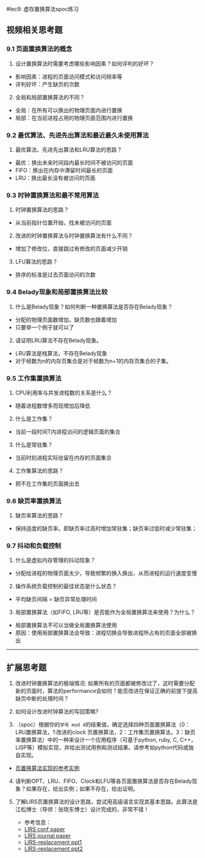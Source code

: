 #lec9: 虚存置换算法spoc练习

## 视频相关思考题

### 9.1 页面置换算法的概念

1. 设计置换算法时需要考虑哪些影响因素？如何评判的好坏？
* 影响因素：进程的页面访问模式和访问频率等
* 评判好坏：产生缺页的次数

2. 全局和局部置换算法的不同？
* 全局：在所有可以换出的物理页面内进行置换
* 局部：在当前进程占用的物理页面范围内进行置换

### 9.2 最优算法、先进先出算法和最近最久未使用算法

1. 最优算法、先进先出算法和LRU算法的思路？
* 最优：换出未来时间段内最长时间不被访问的页面
* FIFO：换出在内存中滞留时间最长的页面
* LRU：换出最长没有被访问的页面

### 9.3 时钟置换算法和最不常用算法

1. 时钟置换算法的思路？
* 从当前指针位置开始，找未被访问的页面

2. 改进的时钟置换算法与时钟置换算法有什么不同？
* 增加了修改位，直接跳过有修改的页面减少开销

3. LFU算法的思路？
* 排序的标准是过去页面访问的次数


### 9.4 Belady现象和局部置换算法比较

1. 什么是Belady现象？如何判断一种置换算法是否存在Belady现象？
* 分配的物理页面数增加，缺页数也跟着增加
* 只要举一个例子就可以了

2. 请证明LRU算法不存在Belady现象。
* LRU算法是栈算法，不存在Belady现象
* 对于帧数为n的内存页集合是对于帧数为n+1的内存页集合的子集。

### 9.5 工作集置换算法

1. CPU利用率与并发进程数的关系是什么？
* 随着进程数增多而现增加后降低

2. 什么是工作集？
* 当前一段时间T内进程访问的逻辑页面的集合

3. 什么是常驻集？
* 当前时刻进程实际驻留在内存的页面集合

4. 工作集算法的思路？
* 把不在工作集的页面换出去

### 9.6 缺页率置换算法

1. 缺页率算法的思路？
* 保持适度的缺页率。即缺页率过高时增加常驻集；缺页率过低时减少常驻集；

### 9.7 抖动和负载控制

1. 什么是虚拟内存管理的抖动现象？
* 分配给进程的物理页面太少，导致频繁的换入换出，从而进程的运行速度变慢

2. 操作系统负载控制的最佳状态是什么状态？
* 平均缺页间隔 = 缺页异常处理时间

3. 局部置换算法（如FIFO, LRU等）是否能作为全局置换算法来使用？为什么？
* 局部置换算法不可以当做全局置换算法使用
* 原因：使用局部置换算法会导致：进程切换会导致进程所占有的页面全部被换出

----

## 扩展思考题

1.  改进时钟置换算法的极端情况: 如果所有的页面都被修改过了，这时需要分配新的页面时，算法的performance会如何？能否改进在保证正确的前提下提高缺页中断的处理时间？

2.  如何设计改进时钟算法的写回策略?

3. （spoc）根据你的`学号 mod 4`的结果值，确定选择四种页面置换算法（0：LRU置换算法，1:改进的clock 页置换算法，2：工作集页置换算法，3：缺页率置换算法）中的一种来设计一个应用程序（可基于python, ruby, C, C++，LISP等）模拟实现，并给出测试用例和测试结果。请参考如python代码或独自实现。
 - [页置换算法实现的参考实例](https://github.com/chyyuu/ucore_lab/blob/master/related_info/lab3/page-replacement-policy.py)     

4. 请判断OPT、LRU、FIFO、Clock和LFU等各页面置换算法是否存在Belady现象？如果存在，给出实例；如果不存在，给出证明。

5. 了解LIRS页置换算法的设计思路，尝试用高级语言实现其基本思路。此算法是江松博士（导师：张晓东博士）设计完成的，非常不错！
	- 参考信息：
 	- [LIRS conf paper](http://www.ece.eng.wayne.edu/~sjiang/pubs/papers/jiang02_LIRS.pdf)
	 - [LIRS journal paper](http://www.ece.eng.wayne.edu/~sjiang/pubs/papers/jiang05_LIRS.pdf)
	 - [LIRS-replacement ppt1](http://dragonstar.ict.ac.cn/course_09/XD_Zhang/(6)-LIRS-replacement.pdf)
	 - [LIRS-replacement ppt2](http://www.ece.eng.wayne.edu/~sjiang/Projects/LIRS/sig02.ppt)
